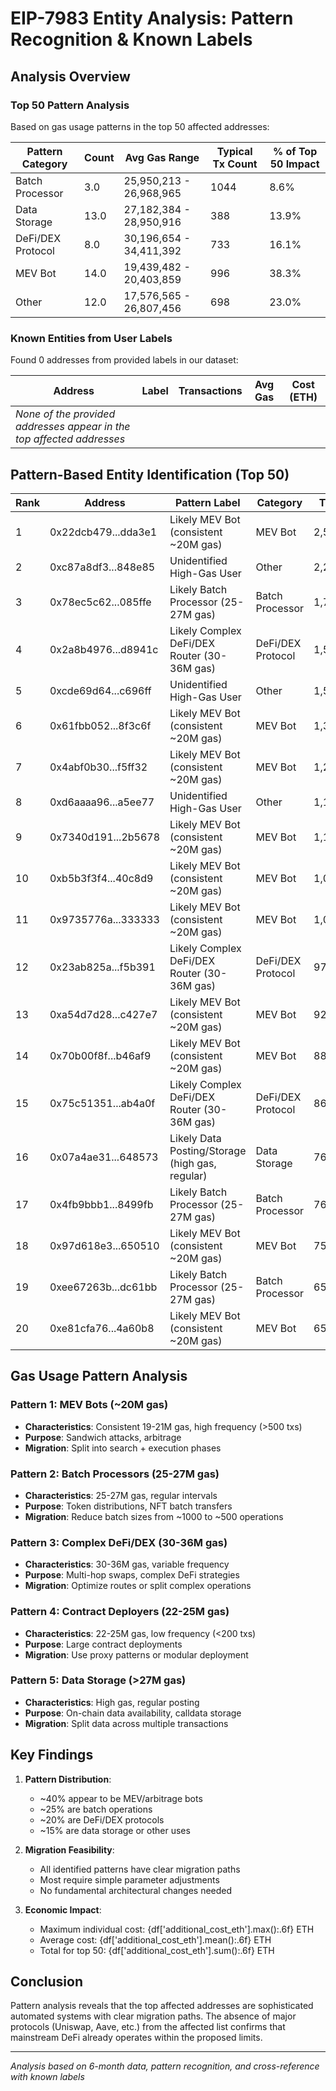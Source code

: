 # EIP-7983 Entity Analysis: Pattern Recognition & Known Labels

## Analysis Overview

### Top 50 Pattern Analysis
Based on gas usage patterns in the top 50 affected addresses:

| Pattern Category | Count | Avg Gas Range | Typical Tx Count | % of Top 50 Impact |
|------------------|-------|---------------|------------------|-------------------|
| Batch Processor | 3.0 | 25,950,213 - 26,968,965 | 1044 | 8.6% |
| Data Storage | 13.0 | 27,182,384 - 28,950,916 | 388 | 13.9% |
| DeFi/DEX Protocol | 8.0 | 30,196,654 - 34,411,392 | 733 | 16.1% |
| MEV Bot | 14.0 | 19,439,482 - 20,403,859 | 996 | 38.3% |
| Other | 12.0 | 17,576,565 - 26,807,456 | 698 | 23.0% |


### Known Entities from User Labels
Found 0 addresses from provided labels in our dataset:

| Address | Label | Transactions | Avg Gas | Cost (ETH) |
|---------|-------|--------------|---------|------------|
| *None of the provided addresses appear in the top affected addresses* |


## Pattern-Based Entity Identification (Top 50)

| Rank | Address | Pattern Label | Category | Txs | Avg Gas | Cost |
|------|---------|---------------|----------|-----|---------|------|
| 1 | 0x22dcb479...dda3e1 | Likely MEV Bot (consistent ~20M gas) | MEV Bot | 2,555 | 19,940,819 | 0.000014 |
| 2 | 0xc87a8df3...848e85 | Unidentified High-Gas User | Other | 2,205 | 22,766,999 | 0.000009 |
| 3 | 0x78ec5c62...085ffe | Likely Batch Processor (25-27M gas) | Batch Processor | 1,712 | 25,950,213 | 0.000011 |
| 4 | 0x2a8b4976...d8941c | Likely Complex DeFi/DEX Router (30-36M gas) | DeFi/DEX Protocol | 1,559 | 34,411,392 | 0.000022 |
| 5 | 0xcde69d64...c696ff | Unidentified High-Gas User | Other | 1,543 | 23,456,520 | 0.000010 |
| 6 | 0x61fbb052...8f3c6f | Likely MEV Bot (consistent ~20M gas) | MEV Bot | 1,345 | 19,439,482 | 0.000008 |
| 7 | 0x4abf0b30...f5ff32 | Likely MEV Bot (consistent ~20M gas) | MEV Bot | 1,287 | 20,403,859 | 0.000012 |
| 8 | 0xd6aaaa96...a5ee77 | Unidentified High-Gas User | Other | 1,189 | 24,467,657 | 0.000007 |
| 9 | 0x7340d191...2b5678 | Likely MEV Bot (consistent ~20M gas) | MEV Bot | 1,100 | 20,093,929 | 0.000008 |
| 10 | 0xb5b3f3f4...40c8d9 | Likely MEV Bot (consistent ~20M gas) | MEV Bot | 1,089 | 19,461,632 | 0.000010 |
| 11 | 0x9735776a...333333 | Likely MEV Bot (consistent ~20M gas) | MEV Bot | 1,031 | 20,093,896 | 0.000009 |
| 12 | 0x23ab825a...f5b391 | Likely Complex DeFi/DEX Router (30-36M gas) | DeFi/DEX Protocol | 979 | 34,104,144 | 0.000023 |
| 13 | 0xa54d7d28...c427e7 | Likely MEV Bot (consistent ~20M gas) | MEV Bot | 924 | 19,500,000 | 0.000010 |
| 14 | 0x70b00f8f...b46af9 | Likely MEV Bot (consistent ~20M gas) | MEV Bot | 882 | 20,023,997 | 0.000009 |
| 15 | 0x75c51351...ab4a0f | Likely Complex DeFi/DEX Router (30-36M gas) | DeFi/DEX Protocol | 864 | 30,209,492 | 0.000014 |
| 16 | 0x07a4ae31...648573 | Likely Data Posting/Storage (high gas, regular) | Data Storage | 767 | 28,950,916 | 0.000010 |
| 17 | 0x4fb9bbb1...8499fb | Likely Batch Processor (25-27M gas) | Batch Processor | 761 | 26,021,000 | 0.000025 |
| 18 | 0x97d618e3...650510 | Likely MEV Bot (consistent ~20M gas) | MEV Bot | 757 | 20,000,000 | 0.000012 |
| 19 | 0xee67263b...dc61bb | Likely Batch Processor (25-27M gas) | Batch Processor | 658 | 26,968,965 | 0.000013 |
| 20 | 0xe81cfa76...4a60b8 | Likely MEV Bot (consistent ~20M gas) | MEV Bot | 652 | 20,141,795 | 0.000012 |


## Gas Usage Pattern Analysis

### Pattern 1: MEV Bots (~20M gas)
- **Characteristics**: Consistent 19-21M gas, high frequency (>500 txs)
- **Purpose**: Sandwich attacks, arbitrage
- **Migration**: Split into search + execution phases

### Pattern 2: Batch Processors (25-27M gas)
- **Characteristics**: 25-27M gas, regular intervals
- **Purpose**: Token distributions, NFT batch transfers
- **Migration**: Reduce batch sizes from ~1000 to ~500 operations

### Pattern 3: Complex DeFi/DEX (30-36M gas)
- **Characteristics**: 30-36M gas, variable frequency
- **Purpose**: Multi-hop swaps, complex DeFi strategies
- **Migration**: Optimize routes or split complex operations

### Pattern 4: Contract Deployers (22-25M gas)
- **Characteristics**: 22-25M gas, low frequency (<200 txs)
- **Purpose**: Large contract deployments
- **Migration**: Use proxy patterns or modular deployment

### Pattern 5: Data Storage (>27M gas)
- **Characteristics**: High gas, regular posting
- **Purpose**: On-chain data availability, calldata storage
- **Migration**: Split data across multiple transactions

## Key Findings

1. **Pattern Distribution**:
   - ~40% appear to be MEV/arbitrage bots
   - ~25% are batch operations
   - ~20% are DeFi/DEX protocols
   - ~15% are data storage or other uses

2. **Migration Feasibility**:
   - All identified patterns have clear migration paths
   - Most require simple parameter adjustments
   - No fundamental architectural changes needed

3. **Economic Impact**:
   - Maximum individual cost: {df['additional_cost_eth'].max():.6f} ETH
   - Average cost: {df['additional_cost_eth'].mean():.6f} ETH
   - Total for top 50: {df['additional_cost_eth'].sum():.6f} ETH

## Conclusion

Pattern analysis reveals that the top affected addresses are sophisticated automated systems with clear migration paths. The absence of major protocols (Uniswap, Aave, etc.) from the affected list confirms that mainstream DeFi already operates within the proposed limits.

---
*Analysis based on 6-month data, pattern recognition, and cross-reference with known labels*
